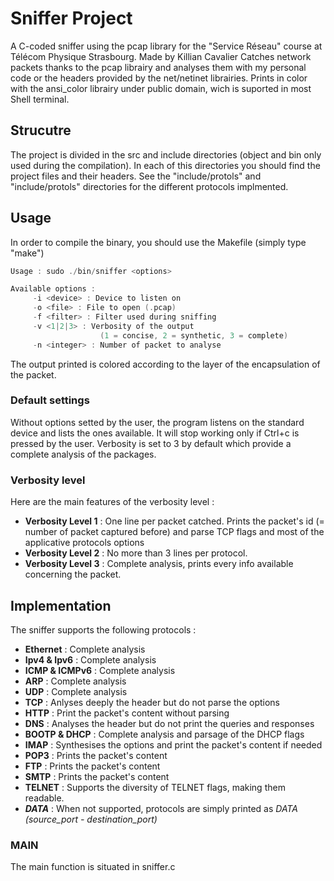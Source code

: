 # Sniffer Project
A C-coded sniffer using the pcap library for the "Service Réseau" course at 
Télécom Physique Strasbourg. Made by Killian Cavalier
Catches network packets thanks to the pcap librairy and analyses them with
my personal code or the headers provided by the net/netinet librairies.
Prints in color with the ansi_color librairy under public domain,
wich is suported in most Shell terminal. 

## Strucutre

The project is divided in the src and include directories (object and bin only used during the compilation).
In each of this directories you should find the project files and their headers.
See the "include/protols" and "include/protols" directories for the different protocols implmented.

## Usage
In order to compile the binary, you should use the Makefile (simply type "make")

```c
Usage : sudo ./bin/sniffer <options>

Available options : 
	 -i <device> : Device to listen on
	 -o <file> : File to open (.pcap)
	 -f <filter> : Filter used during sniffing
	 -v <1|2|3> : Verbosity of the output
                    (1 = concise, 2 = synthetic, 3 = complete)
	 -n <integer> : Number of packet to analyse

```

The output printed is colored according to the layer of the encapsulation of the packet.
### Default settings
Without options setted by the user, the program listens on the standard
device and lists the ones available. It will stop working only if Ctrl+c is 
pressed by the user.
Verbosity is set to 3 by default which provide a complete analysis of the packages.

### Verbosity level
Here are the main features of the verbosity level :
- **Verbosity Level 1** : One line per packet catched. 
Prints the packet's id (= number of packet captured before) 
and parse TCP flags and most of the applicative protocols options
- **Verbosity Level 2** : No more than 3 lines per protocol.
- **Verbosity Level 3** : Complete analysis, prints every info available
concerning the packet.

## Implementation
The sniffer supports the following protocols :
- **Ethernet** : Complete analysis
- **Ipv4 & Ipv6** : Complete analysis
- **ICMP & ICMPv6** : Complete analysis
- **ARP** : Complete analysis
- **UDP** : Complete analysis
- **TCP** : Anlyses deeply the header but do not parse the options
- **HTTP** : Print the packet's content without parsing
- **DNS** : Analyses the header but do not print the queries and responses
- **BOOTP & DHCP** : Complete analysis and parsage of the DHCP flags
- **IMAP** : Synthesises the options and print the packet's content if needed
- **POP3** : Prints the packet's content
- **FTP** : Prints the packet's content
- **SMTP** : Prints the packet's content
- **TELNET** : Supports the diversity of TELNET flags, making them readable.
- ***DATA*** : When not supported, protocols are simply printed as *DATA (source_port - destination_port)*

### MAIN
The main function is situated in sniffer.c